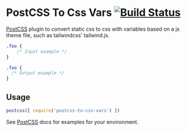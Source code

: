 # PostCSS To Css Vars [![Build Status][ci-img]][ci]

[PostCSS] plugin to convert static css to css with variables based on a js theme file, such as tailwindcss' tailwind.js.

[PostCSS]: https://github.com/postcss/postcss
[ci-img]:  https://travis-ci.org/bdolly/postcss-to-css-vars.svg
[ci]:      https://travis-ci.org/bdolly/postcss-to-css-vars

```css
.foo {
    /* Input example */
}
```

```css
.foo {
  /* Output example */
}
```

## Usage

```js
postcss([ require('postcss-to-css-vars') ])
```

See [PostCSS] docs for examples for your environment.
